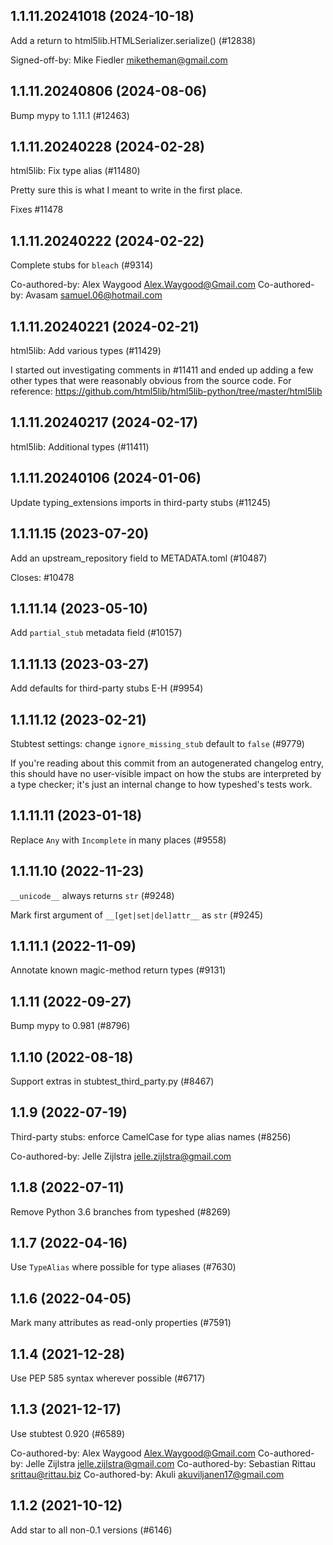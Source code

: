 ## 1.1.11.20241018 (2024-10-18)

Add a return to html5lib.HTMLSerializer.serialize() (#12838)

Signed-off-by: Mike Fiedler <miketheman@gmail.com>

## 1.1.11.20240806 (2024-08-06)

Bump mypy to 1.11.1 (#12463)

## 1.1.11.20240228 (2024-02-28)

html5lib: Fix type alias (#11480)

Pretty sure this is what I meant to write in the first place.

Fixes #11478

## 1.1.11.20240222 (2024-02-22)

Complete stubs for `bleach` (#9314)

Co-authored-by: Alex Waygood <Alex.Waygood@Gmail.com>
Co-authored-by: Avasam <samuel.06@hotmail.com>

## 1.1.11.20240221 (2024-02-21)

html5lib: Add various types (#11429)

I started out investigating comments in #11411 and ended up adding a few other
types that were reasonably obvious from the source code. For reference:
https://github.com/html5lib/html5lib-python/tree/master/html5lib

## 1.1.11.20240217 (2024-02-17)

html5lib: Additional types (#11411)

## 1.1.11.20240106 (2024-01-06)

Update typing_extensions imports in third-party stubs (#11245)

## 1.1.11.15 (2023-07-20)

Add an upstream_repository field to METADATA.toml (#10487)

Closes: #10478

## 1.1.11.14 (2023-05-10)

Add `partial_stub` metadata field (#10157)

## 1.1.11.13 (2023-03-27)

Add defaults for third-party stubs E-H (#9954)

## 1.1.11.12 (2023-02-21)

Stubtest settings: change `ignore_missing_stub` default to `false` (#9779)

If you're reading about this commit from an autogenerated changelog entry, this should have no user-visible impact on how the stubs are interpreted by a type checker; it's just an internal change to how typeshed's tests work.

## 1.1.11.11 (2023-01-18)

Replace `Any` with `Incomplete` in many places (#9558)

## 1.1.11.10 (2022-11-23)

`__unicode__` always returns `str` (#9248)

Mark first argument of `__[get|set|del]attr__` as `str` (#9245)

## 1.1.11.1 (2022-11-09)

Annotate known magic-method return types (#9131)

## 1.1.11 (2022-09-27)

Bump mypy to 0.981 (#8796)

## 1.1.10 (2022-08-18)

Support extras in stubtest_third_party.py (#8467)

## 1.1.9 (2022-07-19)

Third-party stubs: enforce CamelCase for type alias names (#8256)

Co-authored-by: Jelle Zijlstra <jelle.zijlstra@gmail.com>

## 1.1.8 (2022-07-11)

Remove Python 3.6 branches from typeshed (#8269)

## 1.1.7 (2022-04-16)

Use `TypeAlias` where possible for type aliases (#7630)

## 1.1.6 (2022-04-05)

Mark many attributes as read-only properties (#7591)

## 1.1.4 (2021-12-28)

Use PEP 585 syntax wherever possible (#6717)

## 1.1.3 (2021-12-17)

Use stubtest 0.920 (#6589)

Co-authored-by: Alex Waygood <Alex.Waygood@Gmail.com>
Co-authored-by: Jelle Zijlstra <jelle.zijlstra@gmail.com>
Co-authored-by: Sebastian Rittau <srittau@rittau.biz>
Co-authored-by: Akuli <akuviljanen17@gmail.com>

## 1.1.2 (2021-10-12)

Add star to all non-0.1 versions (#6146)

